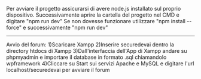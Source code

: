 Per avviare il progetto assicurarsi di avere node.js installato sul proprio dispositivo.
Successivamente aprire la cartella del progetto nel CMD e digitare "npm run dev"
Se non dovesse funzionare utilizzare "npm install --force" e successivamente "npm run dev"


-----
Avvio del forum:
1)Scaricare Xampp
2)Inserire securedevai dentro la directory htdocs di Xampp
3)Dall'interfaccia dell'App di Xampp andare su phpmyadmin e importare il database in formato .sql chiamandolo wpframework
4)Cliccare su Start sui servizi Apache e MySQL e digitare l'url localhost/securedevai per avviare il forum
